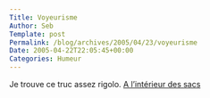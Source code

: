 ```yaml
--- 
Title: Voyeurisme
Author: Seb
Template: post
Permalink: /blog/archives/2005/04/23/voyeurisme
Date: 2005-04-22T22:05:45+00:00
Categories: Humeur
--- 
```


Je trouve ce truc assez rigolo. [A l&rsquo;intérieur des sacs][1]

 [1]: http://www.flickr.com/groups/52241283780@N01/pool/